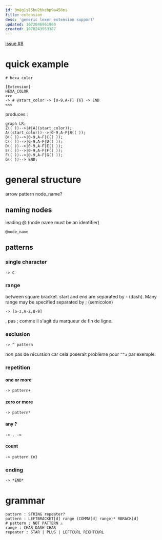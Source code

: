 ```yaml
---
id: 3m8g1sl5bu2bkehp9a456ms
title: extension
desc: 'generic lexer extension support'
updated: 1672046961960
created: 1670243953387
---
```



[issue #8](https://github.com/b3b00/cslycli/issues/8)

# quick example

```
# hexa color 

[Extension]
HEXA_COLOR 
>>>
-> # @start_color -> [0-9,A-F] {6} -> END
<<<
```
produces :

```mermaid
graph LR;
Z(( ))-->|#|A((start_color));
A((start_color))-->|0-9,A-F|B(( ));
B(( ))-->|0-9,A-F|C(( ));
C(( ))-->|0-9,A-F|D(( ));
D(( ))-->|0-9,A-F|E(( ));
E(( ))-->|0-9,A-F|F(( ));
F(( ))-->|0-9,A-F|G(( ));
G(( ))--> END;
```

# general structure

arrow pattern node_name?


## naming nodes

leading @ (node name must be an identifier)

```
@node_name
```

## patterns

### single character

```
-> C 
```

### range

between square bracket. start and end are separated by - (dash). Many range may be specified separated by ; (semicolon)

```
-> [a-z,A-Z,0-9] 
```
, pas ; comme il s'agit du marqueur de fin de ligne.

### exclusion

```
-> ^ pattern
```

non pas de récursion car cela poserait problème pour ```^^a``` par exemple. 


### repetition

#### one or more

```
-> pattern+
```

#### zero or more

```
-> pattern*
```

#### any ?
```
-> . ->
```

#### count

```
-> pattern {n}
```


### ending 

```
-> *END*
```


# grammar

```
pattern : STRING repeater?
pattern : LEFTBRACKET[d] range (COMMA[d] range)* RBRACK[d]
# pattern : NOT PATTERN ⚠️ 
range : CHAR DASH CHAR
repeater : STAR | PLUS | LEFTCURL RIGHTCURL
```